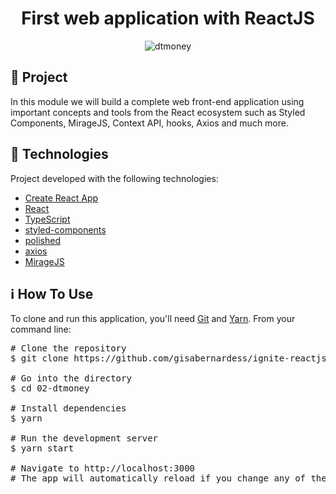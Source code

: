<h1 align="center">
  First web application with ReactJS
</h1>

<p align="center">
  <img alt="dtmoney" src="https://github.com/gisabernardess/ignite-reactjs/blob/main/02-dtmoney/.github/dtmoney.png">
</p>


## 💬 Project

In this module we will build a complete web front-end application using important concepts and tools from the React ecosystem such as Styled Components, MirageJS, Context API, hooks, Axios and much more.

## 🚀 Technologies

Project developed with the following technologies:

- [Create React App](https://create-react-app.dev/)
- [React](https://reactjs.org)
- [TypeScript](https://www.typescriptlang.org/)
- [styled-components](https://styled-components.com/)
- [polished](https://polished.js.org/)
- [axios](https://github.com/axios/axios)
- [MirageJS](https://miragejs.com/)

## ℹ️ How To Use

<p>To clone and run this application, you'll need <a href="https://git-scm.com" rel="nofollow">Git</a> and  <a href="https://legacy.yarnpkg.com" rel="nofollow">Yarn</a>. From your command line:</p>
    <div class="highlight highlight-source-shell">
      <pre><span class="pl-c"><span class="pl-c">#</span> Clone the repository</span>
$ git clone https://github.com/gisabernardess/ignite-reactjs.git <br/>
<span class="pl-c"><span class="pl-c">#</span> Go into the directory</span>
$ <span class="pl-c1">cd</span> 02-dtmoney <br/>
<span class="pl-c"><span class="pl-c">#</span> Install dependencies</span>
$ yarn <br/>
<span class="pl-c"><span class="pl-c">#</span> Run the development server</span>
$ yarn start <br/>
<span class="pl-c"><span class="pl-c">#</span> Navigate to http://localhost:3000</span>
<span class="pl-c"><span class="pl-c">#</span> The app will automatically reload if you change any of the source files.</span></pre>
</div>
